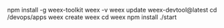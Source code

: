 npm install -g weex-toolkit
weex -v
weex update weex-devtool@latest
cd /devops/apps
weex create weex
cd weex
npm install
./start
